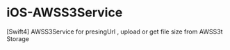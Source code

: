 # iOS-AWSS3Service
[Swift4] AWSS3Service for presingUrl , upload or get file size from AWSS3t Storage‎
